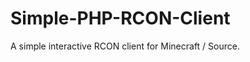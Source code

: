 Simple-PHP-RCON-Client
======================

A simple interactive RCON client for Minecraft / Source.
